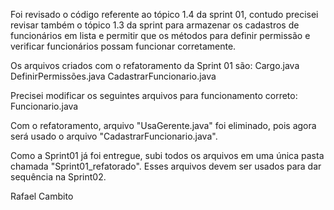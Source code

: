 Foi revisado o código referente ao tópico 1.4 da sprint 01, contudo precisei revisar também o tópico 1.3 da sprint para armazenar os cadastros de funcionários em lista e permitir que os métodos para definir permissão e verificar funcionários possam funcionar corretamente.

Os arquivos criados com o refatoramento da Sprint 01 são:
Cargo.java
DefinirPermissões.java
CadastrarFuncionario.java


Precisei modificar os seguintes arquivos para funcionamento correto:
Funcionario.java


Com o refatoramento, arquivo "UsaGerente.java" foi eliminado, pois agora será usado o arquivo "CadastrarFuncionario.java".

Como a Sprint01 já foi entregue, subi todos os arquivos em uma única pasta chamada "Sprint01_refatorado". Esses arquivos devem ser usados para dar sequência na Sprint02.

Rafael Cambito
